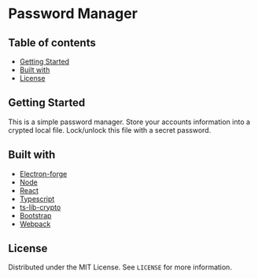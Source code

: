# Password Manager
## Table of contents
* [Getting Started](#Getting-Started)
* [Built with](#Built-with)
* [License](#License)

## Getting Started
This is a simple password manager. Store your accounts information into a crypted local file. Lock/unlock this file with a secret password.  
  
## Built with
- [Electron-forge](https://github.com/electron-userland/electron-forge)
- [Node](https://nodejs.org/en/about/)
- [React](https://github.com/facebook/react)
- [Typescript](https://github.com/microsoft/TypeScript)
- [ts-lib-crypto](https://github.com/wavesplatform/ts-lib-crypto)
- [Bootstrap](https://github.com/twbs/bootstrap)
- [Webpack](https://github.com/webpack/webpack)

## License
Distributed under the MIT License. See `LICENSE` for more information.